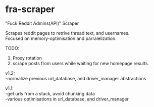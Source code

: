 # fra-scraper
"Fuck Reddit Admins(API)" Scraper<br>

Scrapes reddit pages to retrive thread text, and usernames.<br>
Focused on memory-optimisation and parralelization.<br>

TODO:<br>
1. Proxy rotation<br>
2. scrape posts from users while waiting for new homepage results.<br>

v1.2:<br>
-normalize previous url_database, and driver_manager abstractions<br>

v1.1:<br>
-get urls from a stack, avoid chunking data<br>
-various optimisations in url_database, and driver_manager<br>
